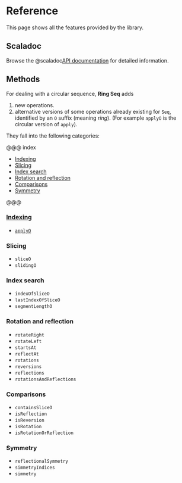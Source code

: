 # Reference

This page shows all the features provided by the library.

##  Scaladoc

Browse the @scaladoc[API documentation](io.github.scala_tessella.ring_seq.RingSeq$) for detailed information.

## Methods

For dealing with a circular sequence, **Ring Seq** adds

1. new operations.
2. alternative versions of some operations already existing for `Seq`,
   identified by an `O` suffix (meaning _ring_).
   (For example `applyO` is the circular version of `apply`).

They fall into the following categories:

@@@ index

* [Indexing](categories/indexing.md)
* [Slicing](categories/slicing.md)
* [Index search](categories/index-search.md)
* [Rotation and reflection](categories/rotation-reflection.md)
* [Comparisons](categories/comparisons.md)
* [Symmetry](categories/symmetry.md)

@@@

### [Indexing](categories/indexing.html)

* [`applyO`](categories/indexing.html#applyo)


### Slicing

* `sliceO`
* `slidingO`

### Index search

* `indexOfSliceO`
* `lastIndexOfSliceO`
* `segmentLengthO`

### Rotation and reflection
* `rotateRight`
* `rotateLeft`
* `startsAt`
* `reflectAt`
* `rotations`
* `reversions`
* `reflections`
* `rotationsAndReflections`

### Comparisons
* `containsSliceO`
* `isReflection`
* `isReversion`
* `isRotation`
* `isRotationOrReflection`

### Symmetry

* `reflectionalSymmetry`
* `simmetryIndices`
* `simmetry`
